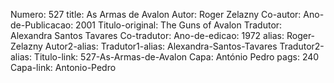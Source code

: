Numero: 527
title: As Armas de Avalon
Autor: Roger Zelazny
Co-autor: 
Ano-de-Publicacao: 2001
Titulo-original: The Guns of Avalon
Tradutor: Alexandra Santos Tavares
Co-tradutor: 
Ano-de-edicao: 1972
alias: Roger-Zelazny
Autor2-alias: 
Tradutor1-alias: Alexandra-Santos-Tavares
Tradutor2-alias: 
Titulo-link: 527-As-Armas-de-Avalon
Capa: António Pedro
pags: 240
Capa-link: Antonio-Pedro